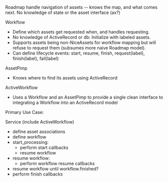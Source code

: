 Roadmap handle navigation of assets -- knows the map, and what comes next. No knowledge of state or the asset interface (ax?)

Workflow
  - Define which assets get requested when, and handles requesting.
  - No knowledge of ActiveRecord or db: Initialize with labeled assets.
  - Supports assets being non-NiceAssets for workflow mapping but will refuse to request them (subsumes more naive Roadmap model).
  - Can define lifecycle events: start, resume, finish, request(label), finish(label), fail(label)

AssetPimp
  - Knows where to find its assets using ActiveRecord

ActiveWorkflow
  - Uses a Workflow and an AssetPimp to provide a single clean interface to integrating a Workflow into an ActiveRecord model

Primary Use Case:

Service (include ActiveWorkflow)
  - define asset associations
  - define workflow
  - start_processing:
    - perform start callbacks
    - resume workflow
  - resume workflow:
    - perform workflow resume callbacks
  - resume workflow until workflow.finished?
  - perform finish callbacks
